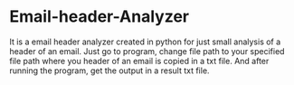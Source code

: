 # Email-header-Analyzer
It is a email header analyzer created in python for just small analysis of a header of an email.
Just go to program, change file path to your specified file path where you header of an email is copied in a txt file. And after running the program, get the output in a result txt file.
